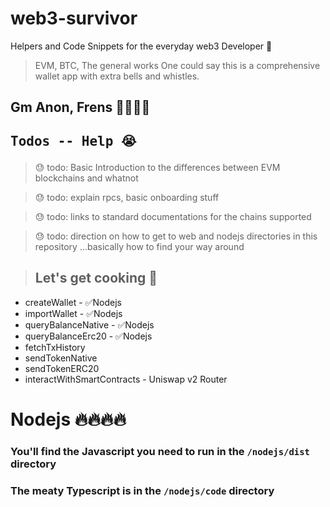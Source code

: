 # web3-survivor

Helpers and Code Snippets for the everyday web3 Developer 💪

> EVM, BTC, The general works
> One could say this is a comprehensive wallet app with extra bells and whistles.

## Gm Anon, Frens 🦸🦸🦸🦸

## <pre>Todos -- Help 😭</pre>

> 😓 todo: Basic Introduction to the differences between EVM blockchains and whatnot

> 😓 todo: explain rpcs, basic onboarding stuff

> 😓 todo: links to standard documentations for the chains supported

> 😓 todo: direction on how to get to web and nodejs directories in this repository ...basically how to find your way around

> ## Let's get cooking 🍳

- createWallet - ✅Nodejs
- importWallet - ✅Nodejs
- queryBalanceNative - ✅Nodejs
- queryBalanceErc20 - ✅Nodejs
- fetchTxHistory
- sendTokenNative
- sendTokenERC20
- interactWithSmartContracts - Uniswap v2 Router

# Nodejs 🔥🔥🔥🔥

### You'll find the Javascript you need to run in the `/nodejs/dist` directory

### The meaty Typescript is in the `/nodejs/code` directory
